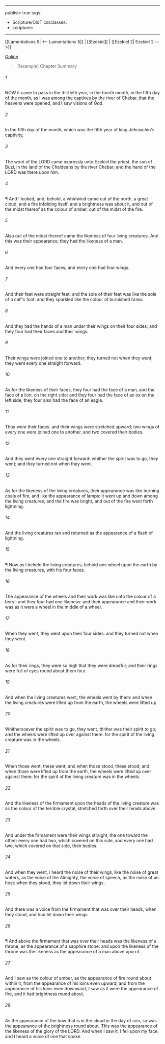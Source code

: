 

---
publish: true
tags:
  - Scripture/OldT
cssclasses:
  - scriptures
---
[[Lamentations 5| <-- Lamentations 5]] | [[Ezekiel]] | [[Ezekiel 2| Ezekiel 2 -->]]

[Online](https://churchofjesuschrist.org/study/scriptures/ot/ezek/1?lang=eng)

>[!example] Chapter Summary
>
###### 1
NOW it came to pass in the thirtieth year, in the fourth month, in the fifth day of the month, as I was among the captives by the river of Chebar, that the heavens were opened, and I saw visions of God.
###### 2
In the fifth day of the month, which was the fifth year of king Jehoiachin's captivity,
###### 3
The word of the LORD came expressly unto Ezekiel the priest, the son of Buzi, in the land of the Chaldeans by the river Chebar; and the hand of the LORD was there upon him.
###### 4
¶ And I looked, and, behold, a whirlwind came out of the north, a great cloud, and a fire infolding itself, and a brightness was about it, and out of the midst thereof as the colour of amber, out of the midst of the fire.
###### 5
Also out of the midst thereof came the likeness of four living creatures.  And this was their appearance; they had the likeness of a man.
###### 6
And every one had four faces, and every one had four wings.
###### 7
And their feet were straight feet; and the sole of their feet was like the sole of a calf's foot: and they sparkled like the colour of burnished brass.
###### 8
And they had the hands of a man under their wings on their four sides; and they four had their faces and their wings.
###### 9
Their wings were joined one to another; they turned not when they went; they went every one straight forward.
###### 10
As for the likeness of their faces, they four had the face of a man, and the face of a lion, on the right side: and they four had the face of an ox on the left side; they four also had the face of an eagle.
###### 11
Thus were their faces: and their wings were stretched upward; two wings of every one were joined one to another, and two covered their bodies.
###### 12
And they went every one straight forward: whither the spirit was to go, they went; and they turned not when they went.
###### 13
As for the likeness of the living creatures, their appearance was like burning coals of fire, and like the appearance of lamps: it went up and down among the living creatures; and the fire was bright, and out of the fire went forth lightning.
###### 14
And the living creatures ran and returned as the appearance of a flash of lightning.
###### 15
¶ Now as I beheld the living creatures, behold one wheel upon the earth by the living creatures, with his four faces.
###### 16
The appearance of the wheels and their work was like unto the colour of a beryl: and they four had one likeness: and their appearance and their work was as it were a wheel in the middle of a wheel.
###### 17
When they went, they went upon their four sides: and they turned not when they went.
###### 18
As for their rings, they were so high that they were dreadful; and their rings were full of eyes round about them four.
###### 19
And when the living creatures went, the wheels went by them: and when the living creatures were lifted up from the earth, the wheels were lifted up.
###### 20
Whithersoever the spirit was to go, they went, thither was their spirit to go; and the wheels were lifted up over against them: for the spirit of the living creature was in the wheels.
###### 21
When those went, these went; and when those stood, these stood; and when those were lifted up from the earth, the wheels were lifted up over against them: for the spirit of the living creature was in the wheels.
###### 22
And the likeness of the firmament upon the heads of the living creature was as the colour of the terrible crystal, stretched forth over their heads above.
###### 23
And under the firmament were their wings straight, the one toward the other: every one had two, which covered on this side, and every one had two, which covered on that side, their bodies.
###### 24
And when they went, I heard the noise of their wings, like the noise of great waters, as the voice of the Almighty, the voice of speech, as the noise of an host: when they stood, they let down their wings.
###### 25
And there was a voice from the firmament that was over their heads, when they stood, and had let down their wings.
###### 26
¶ And above the firmament that was over their heads was the likeness of a throne, as the appearance of a sapphire stone: and upon the likeness of the throne was the likeness as the appearance of a man above upon it.
###### 27
And I saw as the colour of amber, as the appearance of fire round about within it, from the appearance of his loins even upward, and from the appearance of his loins even downward, I saw as it were the appearance of fire, and it had brightness round about.
###### 28
As the appearance of the bow that is in the cloud in the day of rain, so was the appearance of the brightness round about.  This was the appearance of the likeness of the glory of the LORD.  And when I saw it, I fell upon my face, and I heard a voice of one that spake.



